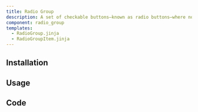 ```yaml
---
title: Radio Group
description: A set of checkable buttons—known as radio buttons—where no more than one of the buttons can be checked at a time.
component: radio_group
templates:
  - RadioGroup.jinja
  - RadioGroupItem.jinja
---
```


<TabPreview component="Radio Group" template="examples/radio_group.html"/>

<Prose>

## Installation

</Prose>

<Installation name="Radio Group" component="radio_group"/>

<Prose>

## Usage

</Prose>

<IncludeFile dir="docs/templates" file_name="examples/alert.html"/>

<Prose>

## Code
</Prose>

<IncludeComponents dir="radio" :components="{{ metadata.templates }}" />
